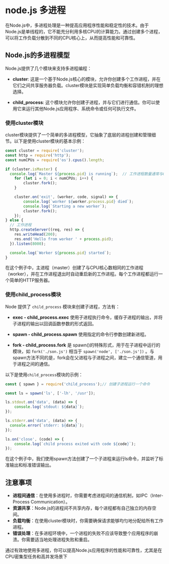 # node.js 多进程

在Node.js中，多进程处理是一种提高应用程序性能和稳定性的技术。由于Node.js是单线程的，它不能充分利用多核CPU的计算能力。通过创建多个进程，可以将工作负载分散到不同的CPU核心上，从而提高性能和可靠性。

## Node.js的多进程模型

Node.js提供了几个模块来支持多进程编程：

* **cluster**: 这是一个基于Node.js核心的模块，允许你创建多个工作进程，并在它们之间共享服务器负载。cluster模块是实现简单负载均衡和容错机制的理想选择。

* **child_process**: 这个模块允许你创建子进程，并与它们进行通信。你可以使用它来运行其他Node.js应用程序、系统命令或任何可执行文件。

### 使用cluster模块

cluster模块提供了一个简单的多进程模型，它抽象了底层的进程创建和管理细节。以下是使用cluster模块的基本示例：

```js
const cluster = require('cluster');
const http = require('http');
const numCPUs = require('os').cpus().length;

if (cluster.isMaster) {
  console.log(`Master ${process.pid} is running`);  // 工作进程数量通常与CPU核心数相同
    for (let i = 0; i < numCPUs; i++) {    
        cluster.fork();  
    }

    cluster.on('exit', (worker, code, signal) => {    
        console.log(`worker ${worker.process.pid} died`);
        console.log(`Starting a new worker`);
        cluster.fork();
    });
} else {
  // 工作进程
  http.createServer((req, res) => {
    res.writeHead(200);
    res.end('Hello from worker ' + process.pid);
  }).listen(8000);

  console.log(`Worker ${process.pid} started`);
}
```

在这个例子中，主进程（master）创建了与CPU核心数相同的工作进程（worker），并在工作进程退出时自动重启新的工作进程。每个工作进程都运行一个简单的HTTP服务器。

### 使用child_process模块
  
Node 提供了 `child_process` 模块来创建子进程，方法有：

* **exec - child_process.exec** 使用子进程执行命令，缓存子进程的输出，并将子进程的输出以回调函数参数的形式返回。

* **spawn - child_process.spawn** 使用指定的命令行参数创建新进程。

* **fork - child_process.fork** 是 spawn()的特殊形式，用于在子进程中运行的模块，如 `fork('./son.js')` 相当于 `spawn('node', ['./son.js'])` 。与spawn方法不同的是，fork会在父进程与子进程之间，建立一个通信管道，用于进程之间的通信。

以下是使用`child_process`模块的示例：

```javascript
const { spawn } = require('child_process');// 创建子进程运行一个命令

const ls = spawn('ls', ['-lh', '/usr']);

ls.stdout.on('data', (data) => {  
    console.log(`stdout: ${data}`);
});

ls.stderr.on('data', (data) => {
  console.error(`stderr: ${data}`);
});

ls.on('close', (code) => {  
    console.log(`child process exited with code ${code}`);
});
```

在这个例子中，我们使用spawn方法创建了一个子进程来运行ls命令，并监听了标准输出和标准错误输出。

## 注意事项

* **进程间通信**：在使用多进程时，你需要考虑进程间的通信机制，如IPC（Inter-Process Communication）。
* **资源共享**：Node.js的进程间不共享内存，每个进程都有自己独立的内存空间。
* **负载均衡**：在使用cluster模块时，你需要确保请求能够均匀地分配给所有工作进程。
* **错误处理**：在多进程环境中，一个进程的失败不应该导致整个应用程序的崩溃。你需要适当地处理进程失败和重启。

通过有效地使用多进程，你可以提高Node.js应用程序的性能和可靠性，尤其是在CPU密集型任务和高并发场景下
